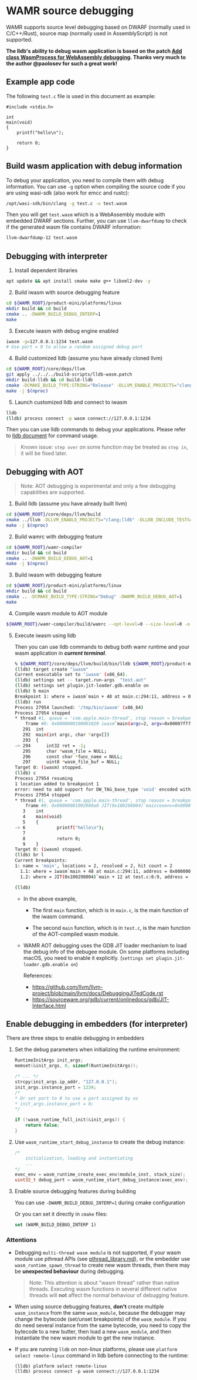 # WAMR source debugging

WAMR supports source level debugging based on DWARF (normally used in C/C++/Rust), source map (normally used in AssemblyScript) is not supported.

**The lldb's ability to debug wasm application is based on the patch [Add class WasmProcess for WebAssembly debugging](https://reviews.llvm.org/D78801). Thanks very much to the author @paolosev for such a great work!**

## Example app code

The following `test.c` file is used in this document as example:

```
#include <stdio.h>

int
main(void)
{
	printf("hello\n");

	return 0;
}
```

## Build wasm application with debug information
To debug your application, you need to compile them with debug information. You can use `-g` option when compiling the source code if you are using wasi-sdk (also work for emcc and rustc):
``` bash
/opt/wasi-sdk/bin/clang -g test.c -o test.wasm
```

Then you will get `test.wasm` which is a WebAssembly module with embedded DWARF sections. Further, you can use `llvm-dwarfdump` to check if the generated wasm file contains DWARF information:
``` bash
llvm-dwarfdump-12 test.wasm
```

## Debugging with interpreter
1. Install dependent libraries
``` bash
apt update && apt install cmake make g++ libxml2-dev -y
```

2. Build iwasm with source debugging feature
``` bash
cd ${WAMR_ROOT}/product-mini/platforms/linux
mkdir build && cd build
cmake .. -DWAMR_BUILD_DEBUG_INTERP=1
make
```

3. Execute iwasm with debug engine enabled
``` bash
iwasm -g=127.0.0.1:1234 test.wasm
# Use port = 0 to allow a random assigned debug port
```

4. Build customized lldb (assume you have already cloned llvm)
``` bash
cd ${WAMR_ROOT}/core/deps/llvm
git apply ../../../build-scripts/lldb-wasm.patch
mkdir build-lldb && cd build-lldb
cmake -DCMAKE_BUILD_TYPE:STRING="Release" -DLLVM_ENABLE_PROJECTS="clang;lldb" -DLLVM_TARGETS_TO_BUILD:STRING="X86;WebAssembly" -DLLVM_ENABLE_LIBXML2:BOOL=ON ../llvm
make -j $(nproc)
```

5. Launch customized lldb and connect to iwasm
``` bash
lldb
(lldb) process connect -p wasm connect://127.0.0.1:1234
```
Then you can use lldb commands to debug your applications. Please refer to [lldb document](https://lldb.llvm.org/use/tutorial.html) for command usage.

> Known issue: `step over` on some function may be treated as `step in`, it will be fixed later.

## Debugging with AOT

> Note: AOT debugging is experimental and only a few debugging capabilities are supported.

1. Build lldb (assume you have already built llvm)
``` bash
cd ${WAMR_ROOT}/core/deps/llvm/build
cmake ../llvm -DLLVM_ENABLE_PROJECTS="clang;lldb" -DLLDB_INCLUDE_TESTS=OFF
make -j $(nproc)
```

2. Build wamrc with debugging feature
``` bash
cd ${WAMR_ROOT}/wamr-compiler
mkdir build && cd build
cmake .. -DWAMR_BUILD_DEBUG_AOT=1
make -j $(nproc)
```

3. Build iwasm with debugging feature
``` bash
cd ${WAMR_ROOT}/product-mini/platforms/linux
mkdir build && cd build
cmake .. -DCMAKE_BUILD_TYPE:STRING="Debug" -DWAMR_BUILD_DEBUG_AOT=1
make
```

4. Compile wasm module to AOT module
``` bash
${WAMR_ROOT}/wamr-compiler/build/wamrc --opt-level=0 --size-level=0 -o test.aot test.wasm
```

5. Execute iwasm using lldb

   Then you can use lldb commands to debug both wamr runtime and your wasm application in ***current terminal***.

   ``` bash
   % ${WAMR_ROOT}/core/deps/llvm/build/bin/lldb ${WAMR_ROOT}/product-mini/platforms/linux/build/iwasm -- test.aot
   (lldb) target create "iwasm"
   Current executable set to 'iwasm' (x86_64).
   (lldb) settings set -- target.run-args  "test.aot"
   (lldb) settings set plugin.jit-loader.gdb.enable on
   (lldb) b main
   Breakpoint 1: where = iwasm`main + 48 at main.c:294:11, address = 0x0000000100001020
   (lldb) run
   Process 27954 launched: '/tmp/bin/iwasm' (x86_64)
   Process 27954 stopped
   * thread #1, queue = 'com.apple.main-thread', stop reason = breakpoint 1.1
       frame #0: 0x0000000100001020 iwasm`main(argc=2, argv=0x00007ff7bfeff678) at main.c:294:11
      291  int
      292  main(int argc, char *argv[])
      293  {
   -> 294      int32 ret = -1;
      295      char *wasm_file = NULL;
      296      const char *func_name = NULL;
      297      uint8 *wasm_file_buf = NULL;
   Target 0: (iwasm) stopped.
   (lldb) c
   Process 27954 resuming
   1 location added to breakpoint 1
   error: need to add support for DW_TAG_base_type 'void' encoded with DW_ATE = 0x0, bit_size = 0
   Process 27954 stopped
   * thread #1, queue = 'com.apple.main-thread', stop reason = breakpoint 1.2
       frame #0: 0x00000001002980a0 JIT(0x100298004)`main(exenv=0x0000000301808200) at hello.c:6:9
      3    int
      4    main(void)
      5    {
   -> 6            printf("hello\n");
      7
      8            return 0;
      9    }
   Target 0: (iwasm) stopped.
   (lldb) br l
   Current breakpoints:
   1: name = 'main', locations = 2, resolved = 2, hit count = 2
     1.1: where = iwasm`main + 48 at main.c:294:11, address = 0x0000000100001020, resolved, hit count = 1
     1.2: where = JIT(0x100298004)`main + 12 at test.c:6:9, address = 0x00000001002980a0, resolved, hit count = 1

   (lldb)
   ```

   * In the above example,

     * The first `main` function, which is in `main.c`, is the main
       function of the iwasm command.

     * The second `main` function, which is in `test.c`, is the main
       function of the AOT-compiled wasm module.

   * WAMR AOT debugging uses the GDB JIT loader mechanism to load
     the debug info of the debugee module.
     On some platforms including macOS, you need to enable it explicitly.
     (`settings set plugin.jit-loader.gdb.enable on`)

     References:

     * https://github.com/llvm/llvm-project/blob/main/llvm/docs/DebuggingJITedCode.rst
     * https://sourceware.org/gdb/current/onlinedocs/gdb/JIT-Interface.html

## Enable debugging in embedders (for interpreter)

There are three steps to enable debugging in embedders

1. Set the debug parameters when initializing the runtime environment:
    ``` c
    RuntimeInitArgs init_args;
    memset(&init_args, 0, sizeof(RuntimeInitArgs));

    /* ... */
    strcpy(init_args.ip_addr, "127.0.0.1");
    init_args.instance_port = 1234;
    /*
    * Or set port to 0 to use a port assigned by os
    * init_args.instance_port = 0;
    */

    if (!wasm_runtime_full_init(&init_args)) {
        return false;
    }
    ```

2. Use `wasm_runtime_start_debug_instance` to create the debug instance:
    ``` c
    /*
        initialization, loading and instantiating
        ...
    */
    exec_env = wasm_runtime_create_exec_env(module_inst, stack_size);
    uint32_t debug_port = wasm_runtime_start_debug_instance(exec_env);
    ```

3. Enable source debugging features during building

    You can use `-DWAMR_BUILD_DEBUG_INTERP=1` during cmake configuration

    Or you can set it directly in `cmake` files:
    ``` cmake
    set (WAMR_BUILD_DEBUG_INTERP 1)
    ```

### Attentions
- Debugging `multi-thread wasm module` is not supported, if your wasm module use pthread APIs (see [pthread_library.md](./pthread_library.md)), or the embedder use `wasm_runtime_spawn_thread` to create new wasm threads, then there may be **unexpected behaviour** during debugging.

    > Note: This attention is about "wasm thread" rather than native threads. Executing wasm functions in several different native threads will **not** affect the normal behaviour of debugging feature.

- When using source debugging features, **don't** create multiple `wasm_instance` from the same `wasm_module`, because the debugger may change the bytecode (set/unset breakpoints) of the `wasm_module`. If you do need several instance from the same bytecode, you need to copy the bytecode to a new butter, then load a new `wasm_module`, and then instantiate the new wasm module to get the new instance.

- If you are running `lldb` on non-linux platforms, please use `platform select remote-linux` command in lldb before connecting to the runtime:
    ```
    (lldb) platform select remote-linux
    (lldb) process connect -p wasm connect://127.0.0.1:1234
    ```
